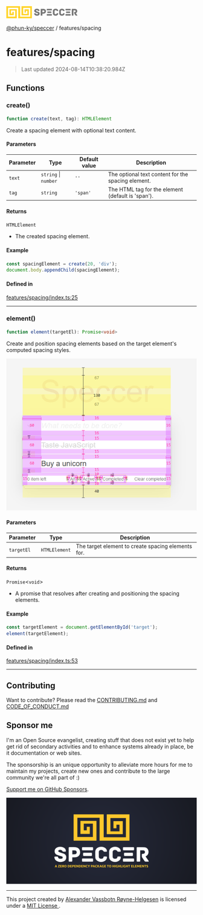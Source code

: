 <img alt="SPECCER logo" src="https://raw.githubusercontent.com/phun-ky/speccer/main/public/logo-speccer-horizontal-colored-package.svg?raw=true" style="max-height:32px;"/>

[@phun-ky/speccer](../README.md) / features/spacing

# features/spacing

> Last updated 2024-08-14T10:38:20.984Z

## Functions

### create()

```ts
function create(text, tag): HTMLElement
```

Create a spacing element with optional text content.

#### Parameters

| Parameter | Type | Default value | Description |
| ------ | ------ | ------ | ------ |
| `text` | `string` \| `number` | `''` | The optional text content for the spacing element. |
| `tag` | `string` | `'span'` | The HTML tag for the element (default is 'span'). |

#### Returns

`HTMLElement`

- The created spacing element.

#### Example

```ts
const spacingElement = create(20, 'div');
document.body.appendChild(spacingElement);
```

#### Defined in

[features/spacing/index.ts:25](https://github.com/phun-ky/speccer/blob/main/src/features/spacing/index.ts#L25)

***

### element()

```ts
function element(targetEl): Promise<void>
```

Create and position spacing elements based on the target element's computed spacing styles.

![spacing](https://github.com/phun-ky/speccer/blob/main/public/spacing.png?raw=true)

#### Parameters

| Parameter | Type | Description |
| ------ | ------ | ------ |
| `targetEl` | `HTMLElement` | The target element to create spacing elements for. |

#### Returns

`Promise`\<`void`\>

- A promise that resolves after creating and positioning the spacing elements.

#### Example

```ts
const targetElement = document.getElementById('target');
element(targetElement);
```

#### Defined in

[features/spacing/index.ts:53](https://github.com/phun-ky/speccer/blob/main/src/features/spacing/index.ts#L53)

***

## Contributing

Want to contribute? Please read the [CONTRIBUTING.md](https://github.com/phun-ky/speccer/blob/main/CONTRIBUTING.md) and [CODE_OF_CONDUCT.md](https://github.com/phun-ky/speccer/blob/main/CODE_OF_CONDUCT.md)

## Sponsor me

I'm an Open Source evangelist, creating stuff that does not exist yet to help get rid of secondary activities and to enhance systems already in place, be it documentation or web sites.

The sponsorship is an unique opportunity to alleviate more hours for me to maintain my projects, create new ones and contribute to the large community we're all part of :)

[Support me on GitHub Sponsors](https://github.com/sponsors/phun-ky).

![Speccer banner, with logo and slogan: A zero dependency package to highlight elements](https://github.com/phun-ky/speccer/blob/main/public/speccer-banner.png?raw=true)

***
<p class="ph">
  This project created by
  <a rel="noopener noreferrer" target="_blank" class="ph" href="http://phun-ky.net" property="cc:attributionName">
    Alexander Vassbotn Røyne-Helgesen</a>
  is licensed under a
  <a rel="noopener noreferrer" target="_blank" class="ph" href="https://choosealicense.com/licenses/mit/">
    MIT License </a>.
</p>
